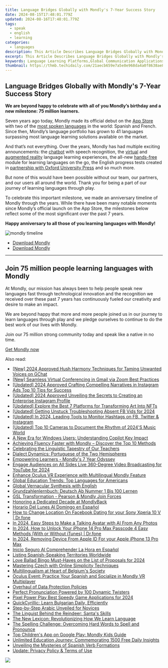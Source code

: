 ```yaml
---
title: Language Bridges Globally with Mondly's 7-Year Success Story
date: 2024-08-15T17:48:01.779Z
updated: 2024-08-16T17:48:01.779Z
tags:
  - speak
  - english
  - learning
categories:
  - languages
description: This Article Describes Language Bridges Globally with Mondly's 7-Year Success Story
excerpt: This Article Describes Language Bridges Globally with Mondly's 7-Year Success Story
keywords: Language Learning Platforms,Global Communication Applications,Multilingual Education Technologies,Cross-Cultural Language Services,Language Development Software,International Linguistic Tools,Worldwide Language Accessibility Solutions
thumbnail: https://thmb.techidaily.com/21aecb659e7a5e8e968da4a0f8638ae8bdef383eb58685f2674b422f72c9c0b9.jpg
---
```


## Language Bridges Globally with Mondly's 7-Year Success Story

 **We are beyond happy to celebrate with all of you Mondly’s birthday and a new milestone: 75 million learners.**

 Seven years ago today, Mondly made its official debut on the [App Store](https://app.adjust.io/5ixfg4k?campaign=blog-post-id-5943&fallback=https%3A%2F%2Fapp.mondly.com?avangate%5Fsrc=blog-post-id-5943&redirect%5Fandroid=https%3A%2F%2Fplay.google.com%2Fstore%2Fapps%2Fdetails%3Fid%3Dcom.atistudios.mondly.languages&redirect%5Fios=https%3A%2F%2Fitunes.apple.com%2Fapp%2Fid987873536&redirect%5Fmacos=https%3A%2F%2Fapp.mondly.com?avangate%5Fsrc=blog-post-id-5943) with two of the [most spoken languages](https://shop.mondly.com/affiliate.php?ACCOUNT=ATISTUDI&AFFILIATE=108875&PATH=https://www.mondly.com?AFFILIATE=108875) in the world: Spanish and French. Since then, Mondly’s language portfolio has grown to 41 languages surpassing most language learning solutions available on the market.

 And that’s not everything. Over the years, Mondly has had multiple exciting announcements: the [chatbot](https://shop.mondly.com/affiliate.php?ACCOUNT=ATISTUDI&AFFILIATE=108875&PATH=https://www.mondly.com?AFFILIATE=108875) with speech recognition, the [virtual](https://shop.mondly.com/affiliate.php?ACCOUNT=ATISTUDI&AFFILIATE=108875&PATH=https://www.mondly.com?AFFILIATE=108875) and [augmented reality](https://shop.mondly.com/affiliate.php?ACCOUNT=ATISTUDI&AFFILIATE=108875&PATH=https://www.mondly.com?AFFILIATE=108875) language learning experiences, the all-new [hands-free](https://shop.mondly.com/affiliate.php?ACCOUNT=ATISTUDI&AFFILIATE=108875&PATH=https://www.mondly.com?AFFILIATE=108875) module for learning languages on the go, the English progress tests created in [partnership with Oxford University Press](https://www.prnewswire.com/news-releases/mondly-partners-with-oxford-university-press-to-introduce-an-enhanced-english-language-learning-module-supporting-33-languages-301148509.html) and so much more.

 But none of this would have been possible without our team, our partners, and our users all around the world. Thank you for being a part of our journey of learning languages through play.

 To celebrate this important milestone, we made an anniversary timeline of Mondly through the years. While there have been many notable moments since Mondly’s official launch on the App Store, the milestones below reflect some of the most significant over the past 7 years.

 **Happy anniversary to all those of you learning languages with Mondly!**

![mondly timeline](https://i.imgur.com/tWnunvP.jpg "Mondly Celebrates Its 7Th Anniversary With 75 Million Learners Worldwide 2")

* [Download Mondly](https://www.facebook.com/sharer/sharer.php?u=https%3A%2F%2Fwww.mondly.com%2Fblog%2Fmondly-timeline%2F&t=Mondly+Celebrates+Its+7th+Anniversary+With+75+Million+Learners+Worldwide "Share on Facebook")
* [Download Mondly](https://shop.mondly.com/affiliate.php?ACCOUNT=ATISTUDI&AFFILIATE=108875&PATH=https://www.mondly.com?AFFILIATE=108875)

---

## Join 75 million people learning languages with Mondly

 At Mondly, our mission has always been to help people speak new languages fast through technological innovation and the recognition we received over these past 7 years has continuously fueled our creativity and desire to make an impact.

 We are beyond happy that more and more people joined us in our journey to learn languages through play and we pledge ourselves to continue to do the best work of our lives with Mondly.

 Join our 75 million strong community today and speak like a native in no time.

[Get Mondly now](https://adjt.mondly.com/5ixfg4k?campaign=blog-post-id-5943&fallback=https%3A%2F%2Fapp.mondly.com%3Futm%5Fmedium%3Dblog%5Fblog-post-id-5943%26utm%5Fsource%3Dblog-post-id-5943&redirect%5Fmacos=https%3A%2F%2Fapp.mondly.com%3Futm%5Fmedium%3Dblog%5Fblog-post-id-5943%26utm%5Fsource%3Dblog-post-id-5943&redirect%5Fandroid=https%3A%2F%2Fplay.google.com%2Fstore%2Fapps%2Fdetails%3Fid%3Dcom.atistudios.mondly.languages%3Futm%5Fmedium%3Dblog%5Fblog-post-id-5943%26utm%5Fsource%3Dblog-post-id-5943&redirect%5Fios=https%3A%2F%2Fapps.apple.com%2Fapp%2Fapple-store%2Fid987873536%3Fpt%3D78954800%26ct%3Dblog-post-id-5943%26mt%3D8 "Get Mondly now")

<ins class="adsbygoogle"
     style="display:block"
     data-ad-format="autorelaxed"
     data-ad-client="ca-pub-7571918770474297"
     data-ad-slot="1223367746"></ins>



<ins class="adsbygoogle"
     style="display:block"
     data-ad-client="ca-pub-7571918770474297"
     data-ad-slot="8358498916"
     data-ad-format="auto"
     data-full-width-responsive="true"></ins>

<span class="atpl-alsoreadstyle">Also read:</span>
<div><ul>
<li><a href="https://visual-screen-recording.techidaily.com/new-2024-approved-hush-harmony-techniques-for-taming-unwanted-voices-on-gchat/"><u>[New] 2024 Approved  Hush Harmony  Techniques for Taming Unwanted Voices on GChat</u></a></li>
<li><a href="https://extra-skills.techidaily.com/new-seamless-virtual-conferencing-in-gmail-via-zoom-best-practices/"><u>[New] Seamless Virtual Conferencing in Gmail via Zoom Best Practices</u></a></li>
<li><a href="https://instagram-video-files.techidaily.com/updated-2024-approved-crafting-compelling-narratives-in-instagram-ads-top-10-tips-for-success/"><u>[Updated] 2024 Approved  Crafting Compelling Narratives in Instagram Ads  Top 10 Tips for Success</u></a></li>
<li><a href="https://instagram-videos.techidaily.com/updated-2024-approved-unveiling-the-secrets-to-creating-an-enterprise-instagram-profile/"><u>[Updated] 2024 Approved  Unveiling the Secrets to Creating an Enterprise Instagram Profile</u></a></li>
<li><a href="https://some-techniques.techidaily.com/updated-explore-the-best-7-platforms-for-transforming-art-into-nfts/"><u>[Updated] Explore the Best 7 Platforms for Transforming Art Into NFTs</u></a></li>
<li><a href="https://facebook-video-content.techidaily.com/updated-getting-unstuck-troubleshooting-absent-fb-vids-for-2024/"><u>[Updated] Getting Unstuck  Troubleshooting Absent FB Vids for 2024</u></a></li>
<li><a href="https://instagram-clips.techidaily.com/updated-in-2024-leading-tools-to-monitor-hashtags-on-fb-twitter-and-instagram/"><u>[Updated] In 2024, Leading Tools to Monitor Hashtags on FB, Twitter & Instagram</u></a></li>
<li><a href="https://fox-helps.techidaily.com/updated-top-10-cameras-to-document-the-rhythm-of-2024s-music-world/"><u>[Updated] Top 10 Cameras to Document the Rhythm of 2024'S Music World</u></a></li>
<li><a href="https://win11.techidaily.com/a-new-era-for-windows-users-understanding-copilot-key-impact/"><u>A New Era for Windows Users: Understanding Copilot Key Impact</u></a></li>
<li><a href="https://mondly-stories.techidaily.com/achieving-fluency-faster-with-mondly-discover-the-top-10-methods/"><u>Achieving Fluency Faster with Mondly – Discover the Top 10 Methods</u></a></li>
<li><a href="https://mondly-stories.techidaily.com/celebrating-the-linguistic-tapestry-of-our-teachers/"><u>Celebrating the Linguistic Tapestry of Our Teachers</u></a></li>
<li><a href="https://mondly-stories.techidaily.com/dialect-dynamics-portuguese-of-the-two-hemispheres/"><u>Dialect Dynamics: Portuguese of the Two Hemispheres</u></a></li>
<li><a href="https://mondly-stories.techidaily.com/empowering-learners-mondlys-7-year-odyssey/"><u>Empowering Learners - Mondly's 7 Year Odyssey</u></a></li>
<li><a href="https://youtube-lab.techidaily.com/e-audiences-on-all-sides-live-360-degree-video-broadcasting-for-youtube-for-2024/"><u>Engage Audiences on All Sides  Live 360-Degree Video Broadcasting for YouTube for 2024</u></a></li>
<li><a href="https://mondly-stories.techidaily.com/enhance-oculus-vr-experience-with-multilingual-mondly-feature/"><u>Enhance Oculus VR Experience with Multilingual Mondly Feature</u></a></li>
<li><a href="https://mondly-stories.techidaily.com/global-education-trends-top-languages-for-americans/"><u>Global Education Trends: Top Languages for Americans</u></a></li>
<li><a href="https://mondly-stories.techidaily.com/global-vernacular-synthesis-with-english/"><u>Global Vernacular Synthesis with English</u></a></li>
<li><a href="https://mondly-stories.techidaily.com/grundzahlenlernbuch-deutsch-ab-nummer-1-bis-100-lernen/"><u>Grundzahlenlernbuch: Deutsch Ab Nummer 1 Bis 100 Lernen</u></a></li>
<li><a href="https://mondly-stories.techidaily.com/gsl-transformation-pearson-and-mondly-join-forces/"><u>GSL Transformation - Pearson & Mondly Join Forces</u></a></li>
<li><a href="https://mondly-stories.techidaily.com/honoring-a-dedicated-decade-at-mondlyback/"><u>Honoring a Dedicated Decade at MondlyBack</u></a></li>
<li><a href="https://mondly-stories.techidaily.com/horario-del-lunes-al-domingo-en-espanol/"><u>Horario Del Lunes Al Domingo en Español</u></a></li>
<li><a href="https://location-social.techidaily.com/how-to-change-location-on-facebook-dating-for-your-sony-xperia-10-v-drfone-by-drfone-virtual-android/"><u>How to Change Location On Facebook Dating for your Sony Xperia 10 V | Dr.fone</u></a></li>
<li><a href="https://ai-topics.techidaily.com/in-2024-easy-steps-to-make-a-talking-avatar-with-ai-from-any-photos/"><u>In 2024, Easy Steps to Make a Talking Avatar with AI From Any Photos</u></a></li>
<li><a href="https://iphone-unlock.techidaily.com/in-2024-how-to-unlock-your-iphone-14-pro-max-passcode-4-easy-methods-with-or-without-itunes-drfone-by-drfone-ios/"><u>In 2024, How to Unlock Your iPhone 14 Pro Max Passcode 4 Easy Methods (With or Without iTunes) | Dr.fone</u></a></li>
<li><a href="https://apple-account.techidaily.com/in-2024-removing-device-from-apple-id-for-your-apple-iphone-13-pro-max-by-drfone-ios/"><u>In 2024, Removing Device From Apple ID For your Apple iPhone 13 Pro Max</u></a></li>
<li><a href="https://mondly-stories.techidaily.com/inicio-seguro-al-comprehender-la-hora-en-espanol/"><u>Inicio Seguro Al Comprehender La Hora en Español</u></a></li>
<li><a href="https://mondly-stories.techidaily.com/listing-spanish-speaking-territories-worldwide/"><u>Listing Spanish-Speaking Territories Worldwide</u></a></li>
<li><a href="https://extra-support.techidaily.com/love-ballad-bingo-must-haves-on-the-list-of-proposals-for-2024/"><u>Love Ballad Bingo  Must-Haves on the List of Proposals for 2024</u></a></li>
<li><a href="https://mondly-stories.techidaily.com/mastering-czech-with-online-simplicity-techniques/"><u>Mastering Czech with Online Simplicity Techniques</u></a></li>
<li><a href="https://mondly-stories.techidaily.com/multilingualism-at-heart-of-belgiums-society/"><u>Multilingualism at Heart of Belgium's Society</u></a></li>
<li><a href="https://mondly-stories.techidaily.com/oculus-event-practice-your-spanish-and-socialize-in-mondly-vr-multiplayer/"><u>Oculus Event: Practice Your Spanish and Socialize in Mondly VR Multiplayer</u></a></li>
<li><a href="https://mondly-stories.techidaily.com/overhaul-of-data-protection-policies/"><u>Overhaul of Data Protection Policies</u></a></li>
<li><a href="https://mondly-stories.techidaily.com/perfect-pronunciation-powered-by-100-dynamic-twisters/"><u>Perfect Pronunciation Powered by 100 Dynamic Twisters</u></a></li>
<li><a href="https://extra-skills.techidaily.com/pixel-power-play-best-speedy-game-applications-for-2024/"><u>Pixel Power Play  Best Speedy Game Applications for 2024</u></a></li>
<li><a href="https://mondly-stories.techidaily.com/quickcyrillic-learn-bulgarian-daily-efficiently/"><u>QuickCyrillic: Learn Bulgarian Daily, Efficiently</u></a></li>
<li><a href="https://mondly-stories.techidaily.com/step-by-step-arabic-unveiled-for-novices/"><u>Step-by-Step Arabic Unveiled for Novices</u></a></li>
<li><a href="https://mondly-stories.techidaily.com/the-linguist-behind-the-reindeer-santas-skills/"><u>The Linguist Behind the Reindeer: Santa's Skills</u></a></li>
<li><a href="https://mondly-stories.techidaily.com/the-new-lexicon-revolutionizing-how-we-learn-language/"><u>The New Lexicon: Revolutionizing How We Learn Language</u></a></li>
<li><a href="https://mondly-stories.techidaily.com/the-spelling-challenge-overcoming-hard-words-to-spell-and-pronounce/"><u>The Spelling Challenge: Overcoming Hard Words to Spell and Pronounce</u></a></li>
<li><a href="https://mondly-stories.techidaily.com/top-childrens-app-on-google-play-mondly-kids-guide/"><u>Top Children's App on Google Play: Mondly Kids Guide</u></a></li>
<li><a href="https://mondly-stories.techidaily.com/unlimited-education-journey-commemorating-1500-free-daily-insights/"><u>Unlimited Education Journey: Commemorating 1500 Free Daily Insights</u></a></li>
<li><a href="https://mondly-stories.techidaily.com/unveiling-the-mysteries-of-spanish-verb-formations/"><u>Unveiling the Mysteries of Spanish Verb Formations</u></a></li>
<li><a href="https://mondly-stories.techidaily.com/update-privacy-policy-and-terms-of-use/"><u>Update: Privacy Policy & Terms of Use</u></a></li>
</ul></div>

<!-- affiliate ads begin -->
<a href="https://store.iobit.com/order/checkout.php?PRODS=1468905&QTY=1&AFFILIATE=108875&CART=1"><img src="https://secure.avangate.com/images/merchant/184260348236f9554fe9375772ff966e/ascscan_728x90.png" border="0"></a>
<!-- affiliate ads end -->